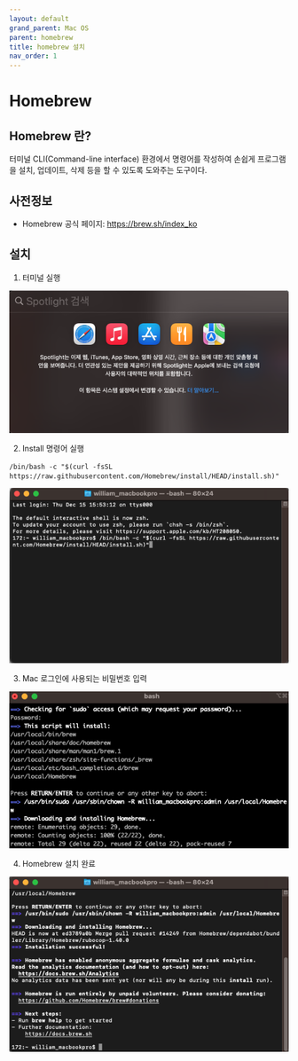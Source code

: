 ```yaml
---
layout: default
grand_parent: Mac OS
parent: homebrew
title: homebrew 설치
nav_order: 1
---
```


# Homebrew

## Homebrew 란?
터미널 CLI(Command-line interface) 환경에서 명령어를 작성하여 손쉽게 프로그램을 설치, 업데이트, 삭제 등을 할 수 있도록 도와주는 도구이다.

## 사전정보
- Homebrew 공식 페이지: https://brew.sh/index_ko

## 설치

1. 터미널 실행

![terminal1](../../assets/images/111_macos/homebrew1.png)


2. Install 명령어 실행

`/bin/bash -c "$(curl -fsSL https://raw.githubusercontent.com/Homebrew/install/HEAD/install.sh)"`

![terminal2](../../assets/images/111_macos/homebrew2.png)



3. Mac 로그인에 사용되는 비밀번호 입력

![terminal1](../../assets/images/111_macos/homebrew3.png)


4. Homebrew 설치 완료

![terminal1](../../assets/images/111_macos/homebrew4.png)
